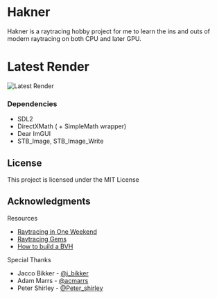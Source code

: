# Hakner

Hakner is a raytracing hobby project for me to learn the ins and outs of modern raytracing on both CPU and later GPU.

# Latest Render

![Latest Render](../master/Hakner/Render.jpg)

### Dependencies
* SDL2
* DirectXMath ( + SimpleMath wrapper)
* Dear ImGUI
* STB_Image, STB_Image_Write

## License

This project is licensed under the MIT License

## Acknowledgments

Resources
* [Raytracing in One Weekend](https://raytracing.github.io/)
* [Raytracing Gems](https://www.realtimerendering.com/raytracinggems/)
* [How to build a BVH](https://jacco.ompf2.com/2022/04/13/how-to-build-a-bvh-part-1-basics/)

Special Thanks
* Jacco Bikker - [@j_bikker](https://twitter.com/j_bikker)
* Adam Marrs - [@acmarrs](https://twitter.com/acmarrs)
* Peter Shirley - [@Peter_shirley](https://twitter.com/peter_shirley)
